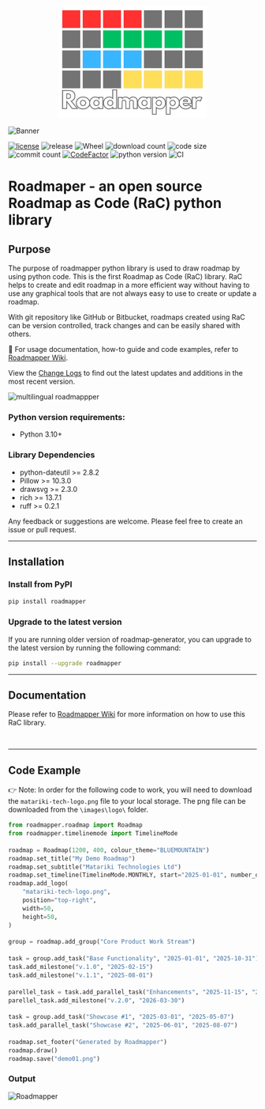 <p align="center">
<img src="images/logo/roadmapper-logo.png"  width="300">
</p>

![Banner](https://github.com/csgoh/roadmapper/blob/main/images/roadmapper-banner.png?raw=true)

[![license](https://img.shields.io/badge/license-mit-brightgreen.svg?style=plastic)](https://en.wikipedia.org/wiki/MIT_License)
![release](https://img.shields.io/pypi/v/roadmapper)
![Wheel](https://img.shields.io/pypi/wheel/roadmapper?style=plastic)
![download count](https://img.shields.io/pypi/dm/roadmapper?style=plastic)
![code size](https://img.shields.io/github/languages/code-size/csgoh/roadmapper?style=plastic)
![commit count](https://img.shields.io/github/commit-activity/m/csgoh/roadmapper?style=plastic)
[![CodeFactor](https://www.codefactor.io/repository/github/csgoh/roadmapper/badge)](https://www.codefactor.io/repository/github/csgoh/roadmapper)
![python version](https://img.shields.io/pypi/pyversions/roadmapper?style=plastic)
![CI](https://github.com/csgoh/roadmapper/actions/workflows/ci.yaml/badge.svg)



# Roadmaper - an open source Roadmap as Code (RaC) python library

## Purpose
The purpose of roadmapper python library is used to draw roadmap by using python code. This is the first Roadmap as Code (RaC) library. RaC helps to create and edit roadmap in a more efficient way without having to use any graphical tools that are not always easy to use to create or update a roadmap.

With git repository like GitHub or Bitbucket, roadmaps created using RaC can be version controlled, track changes and can be easily shared with others.

:book: For usage documentation, how-to guide and code examples, refer to [Roadmapper Wiki](https://github.com/csgoh/roadmap-generator/wiki).

View the [Change Logs](https://github.com/csgoh/roadmapper/wiki/Change-Logs) to find out the latest updates and additions in the most recent version.

![multilingual roadmappper](https://github.com/csgoh/roadmapper/blob/main/images/roadmapper-banner-multilingual.png?raw=true)

### Python version requirements:
* Python 3.10+

### Library Dependencies
* python-dateutil >= 2.8.2
* Pillow >= 10.3.0
* drawsvg >= 2.3.0
* rich >= 13.7.1
* ruff >= 0.2.1



Any feedback or suggestions are welcome. Please feel free to create an issue or pull request.
<br/>
<hr>


## Installation
### Install from PyPI
```bash
pip install roadmapper
```
### Upgrade to the latest version
If you are running older version of roadmap-generator, you can upgrade to the latest version by running the following command:
```bash
pip install --upgrade roadmapper
```

<hr>

## Documentation
Please refer to [Roadmapper Wiki](https://github.com/csgoh/roadmap-generator/wiki) for more information on how to use this RaC library.

<br/>
<hr>

## Code Example
:point_right: Note: In order for the following code to work, you will need to download the `matariki-tech-logo.png` file to your local storage. The png file can be downloaded from the `\images\logo\` folder.

```python
from roadmapper.roadmap import Roadmap
from roadmapper.timelinemode import TimelineMode

roadmap = Roadmap(1200, 400, colour_theme="BLUEMOUNTAIN")
roadmap.set_title("My Demo Roadmap")
roadmap.set_subtitle("Matariki Technologies Ltd")
roadmap.set_timeline(TimelineMode.MONTHLY, start="2025-01-01", number_of_items=18)
roadmap.add_logo(
    "matariki-tech-logo.png",
    position="top-right",
    width=50,
    height=50,
)

group = roadmap.add_group("Core Product Work Stream")

task = group.add_task("Base Functionality", "2025-01-01", "2025-10-31")
task.add_milestone("v.1.0", "2025-02-15")
task.add_milestone("v.1.1", "2025-08-01")

parellel_task = task.add_parallel_task("Enhancements", "2025-11-15", "2026-03-31")
parellel_task.add_milestone("v.2.0", "2026-03-30")

task = group.add_task("Showcase #1", "2025-03-01", "2025-05-07")
task.add_parallel_task("Showcase #2", "2025-06-01", "2025-08-07")

roadmap.set_footer("Generated by Roadmapper")
roadmap.draw()
roadmap.save("demo01.png")
```

### Output

![Roadmapper](https://github.com/csgoh/roadmapper/blob/main/images/demo01.png?raw=true)




